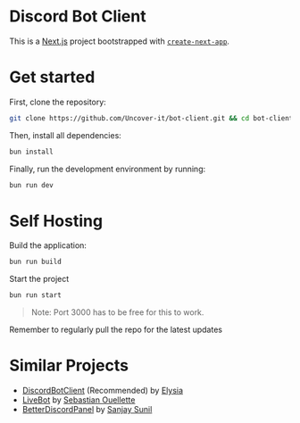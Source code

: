 # Discord Bot Client

This is a [Next.js](https://nextjs.org) project bootstrapped with [`create-next-app`](https://nextjs.org/docs/app/api-reference/cli/create-next-app).

# Get started
First, clone the repository:

```bash
git clone https://github.com/Uncover-it/bot-client.git && cd bot-client
```

Then, install all dependencies:

```bash
bun install
```

Finally, run the development environment by running:
```bash
bun run dev
```

# Self Hosting
Build the application:

```bash
bun run build
```

Start the project

```bash
bun run start
```

> Note: Port 3000 has to be free for this to work.

Remember to regularly pull the repo for the latest updates

# Similar Projects
- [DiscordBotClient](https://github.com/aiko-chan-ai/DiscordBotClient) (Recommended) by [Elysia](https://github.com/aiko-chan-ai)
- [LiveBot](https://github.com/SebOuellette/LiveBot) by [Sebastian Ouellette](https://github.com/SebOuellette)
- [BetterDiscordPanel](https://github.com/sanjaysunil/betterdiscordpanel) by [Sanjay Sunil](https://github.com/SanjaySunil)